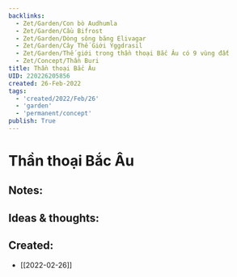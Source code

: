 ```yaml
---
backlinks:
  - Zet/Garden/Con bò Audhumla
  - Zet/Garden/Cầu Bifrost
  - Zet/Garden/Dòng sông băng Elivagar
  - Zet/Garden/Cây Thế Giới Yggdrasil
  - Zet/Garden/Thế giới trong thần thoại Bắc Âu có 9 vùng đất
  - Zet/Concept/Thần Buri
title: Thần thoại Bắc Âu
UID: 220226205856
created: 26-Feb-2022
tags:
  - 'created/2022/Feb/26'
  - 'garden'
  - 'permanent/concept'
publish: True
---
```

# Thần thoại Bắc Âu

## Notes:


## Ideas & thoughts:



## Created:
- [[2022-02-26]]
